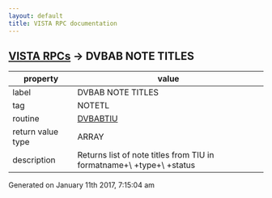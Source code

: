 ```yaml
---
layout: default
title: VISTA RPC documentation
---
```




## [VISTA RPCs](TableOfContent.md) &#8594; DVBAB NOTE TITLES 

 property | value 
--- | --- 
 label | DVBAB NOTE TITLES
 tag | NOTETL
 routine | [DVBABTIU](http://code.osehra.org/dox/Routine_DVBABTIU_source.html)
 return value type | ARRAY
 description | Returns list of note titles from TIU in formatname+\  \+type+\  \+status




 Generated on January 11th 2017, 7:15:04 am